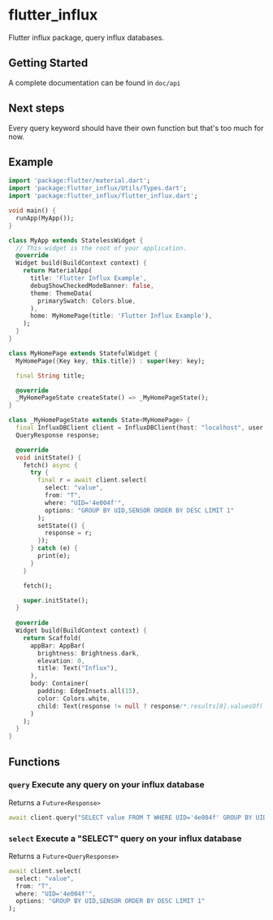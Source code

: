 # flutter_influx

Flutter influx package, query influx databases.

## Getting Started

A complete documentation can be found in `doc/api`

## Next steps
Every query keyword should have their own function but that's too much for now.

## Example
```dart
import 'package:flutter/material.dart';
import 'package:flutter_influx/Utils/Types.dart';
import 'package:flutter_influx/flutter_influx.dart';

void main() {
  runApp(MyApp());
}

class MyApp extends StatelessWidget {
  // This widget is the root of your application.
  @override
  Widget build(BuildContext context) {
    return MaterialApp(
      title: 'Flutter Influx Example',
      debugShowCheckedModeBanner: false,
      theme: ThemeData(
        primarySwatch: Colors.blue,
      ),
      home: MyHomePage(title: 'Flutter Influx Example'),
    );
  }
}

class MyHomePage extends StatefulWidget {
  MyHomePage({Key key, this.title}) : super(key: key);

  final String title;

  @override
  _MyHomePageState createState() => _MyHomePageState();
}

class _MyHomePageState extends State<MyHomePage> {
  final InfluxDBClient client = InfluxDBClient(host: "localhost", user: "admin", password: "admin", database: "sensors");
  QueryResponse response;

  @override
  void initState() {
    fetch() async {
      try {
        final r = await client.select(
          select: "value",
          from: "T",
          where: "UID='4e004f'",
          options: "GROUP BY UID,SENSOR ORDER BY DESC LIMIT 1"
        );
        setState(() {
          response = r;
        });
      } catch (e) {
        print(e);
      }
    }

    fetch();

    super.initState();
  }
  
  @override
  Widget build(BuildContext context) {
    return Scaffold(
      appBar: AppBar(
        brightness: Brightness.dark,
        elevation: 0,
        title: Text("Influx"),
      ),
      body: Container(
        padding: EdgeInsets.all(15),
        color: Colors.white,
        child: Text(response != null ? response/*.results[0].valuesOf('value', includeTags: true)*/.toString() : 'null')
      )
    );
  }
}
```

## Functions

### `query` Execute any query on your influx database
Returns a `Future<Response>`

```dart
await client.query("SELECT value FROM T WHERE UID='4e004f' GROUP BY UID,SENSOR ORDER BY DESC LIMIT 1");
```

### `select` Execute a "SELECT" query on your influx database
Returns a `Future<QueryResponse>`  
  
```dart
await client.select(
  select: "value",
  from: "T",
  where: "UID='4e004f'",
  options: "GROUP BY UID,SENSOR ORDER BY DESC LIMIT 1"
);
```
